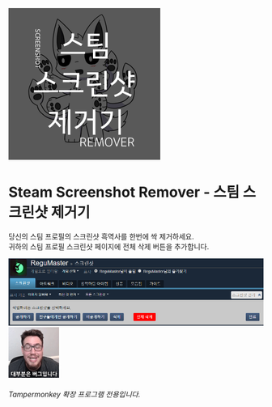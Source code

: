 ![Introduction](.res/logo.png)

# Steam Screenshot Remover - 스팀 스크린샷 제거기
당신의 스팀 프로필의 스크린샷 흑역사를 한번에 싹 제거하세요.<br />
귀하의 스팀 프로필 스크린샷 페이지에 전체 삭제 버튼을 추가합니다.

![Example](.res/example.png)
![Example](.res/bugs.gif)

###### Tampermonkey 확장 프로그램 전용입니다.
